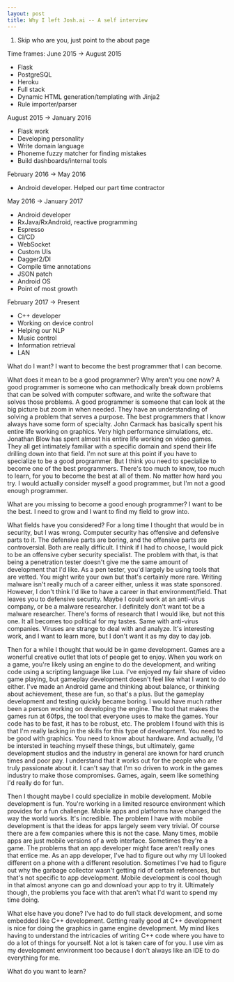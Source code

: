 ```yaml
---
layout: post
title: Why I left Josh.ai -- A self interview
---
```


1. Skip who are you, just point to the about page

Time frames:
June 2015 -> August 2015
- Flask
- PostgreSQL
- Heroku
- Full stack
- Dynamic HTML generation/templating with Jinja2
- Rule importer/parser

August 2015 -> January 2016
- Flask work
- Developing personality
- Write domain language
- Phoneme fuzzy matcher for finding mistakes
- Build dashboards/internal tools

February 2016 -> May 2016
- Android developer. Helped our part time contractor

May 2016 -> January 2017
- Android developer
- RxJava/RxAndroid, reactive programming
- Espresso
- CI/CD
- WebSocket
- Custom UIs
- Dagger2/DI
- Compile time annotations
- JSON patch
- Android OS
- Point of most growth

February 2017 -> Present
- C++ developer
- Working on device control
- Helping our NLP
- Music control
- Information retrieval
- LAN

What do I want?
I want to become the best programmer that I can become.

What does it mean to be a good programmer? Why aren't you one now?
A good programmer is someone who can methodically break down problems that can be solved with computer software, and write the software that solves those problems. A good programmer is someone that can look at the big picture but zoom in when needed. They have an understanding of solving a problem that serves a purpose. The best programmers that I know always have some form of specialty. John Carmack has basically spent his entire life working on graphics. Very high performance simulations, etc. Jonathan Blow has spent almost his entire life working on video games. They all get intimately familiar with a specific domain and spend their life drilling down into that field. I'm not sure at this point if you have to specialize to be a good programmer. But I think you need to specialize to become one of the best programmers. There's too much to know, too much to learn, for you to become the best at all of them. No matter how hard you try. I would actually consider myself a good programmer, but I'm not a good enough programmer.

What are you missing to become a good enough programmer?
I want to be the best. I need to grow and I want to find my field to grow into. 

What fields have you considered?
For a long time I thought that would be in security, but I was wrong. Computer security has offensive and defensive parts to it. The defensive parts are boring, and the offensive parts are controversial. Both are really difficult. I think if I had to choose, I would pick to be an offensive cyber security specialist. The problem with that, is that being a penetration tester doesn't give me the same amount of development that I'd like. As a pen tester, you'd largely be using tools that are vetted. You might write your own but that's certainly more rare. Writing malware isn't really much of a career either, unless it was state sponsored. However, I don't think I'd like to have a career in that environment/field. That leaves you to defensive security. Maybe I could work at an anti-virus company, or be a malware researcher. I definitely don't want tot be a malware researcher. There's forms of research that I would like, but not this one. It all becomes too political for my tastes. Same with anti-virus companies. Viruses are strange to deal with and analyze. It's interesting work, and I want to learn more, but I don't want it as my day to day job.

Then for a while I thought that would be in game development. Games are a wonerful creative outlet that lots of people get to enjoy. When you work on a game, you're likely using an engine to do the development, and writing code using a scripting language like Lua. I've enjoyed my fair share of video game playing, but gameplay development doesn't feel like what I want to do either. I've made an Android game and thinking about balance, or thinking about achievement, these are fun, so that's a plus. But the gameplay development and testing quickly became boring. I would have much rather been a person working on developing the engine. The tool that makes the games run at 60fps, the tool that everyone uses to make the games. Your code has to be fast, it has to be robust, etc. The problem I found with this is that I'm really lacking in the skills for this type of development. You need to be good with graphics. You need to know about hardware. And actually, I'd be intersted in teaching myself these things, but ultimately, game development studios and the industry in general are known for hard crunch times and poor pay. I understand that it works out for the people who are truly passionate about it. I can't say that I'm so driven to work in the games industry to make those compromises. Games, again, seem like something I'd really do for fun.

Then I thought maybe I could specialize in mobile development. Mobile development is fun. You're working in a limited resource environment which provides for a fun challenge. Mobile apps and platforms have changed the way the world works. It's incredible. The problem I have with mobile development is that the ideas for apps largely seem very trivial. Of course there are a few companies where this is not the case. Many times, mobile apps are just mobile versions of a web interface. Sometimes they're a game. The problems that an app developer might face aren't really ones that entice me. As an app developer, I've had to figure out why my UI looked different on a phone with a different resolution. Sometimes I've had to figure out why the garbage collector wasn't getting rid of certain references, but that's not specific to app development. Mobile development is cool though in that almost anyone can go and download your app to try it. Ultimately though, the problems you face with that aren't what I'd want to spend my time doing.

What else have you done?
I've had to do full stack development, and some embedded like C++ development. Getting really good at C++ development is nice for doing the graphics in game engine development. My mind likes having to understand the intricacies of writing C++ code where you have to do a lot of things for yourself. Not a lot is taken care of for you. I use vim as my development environment too because I don't always like an IDE to do everything for me.

What do you want to learn?
